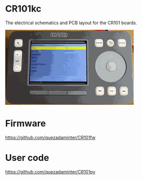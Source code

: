 # CR101kc
The electrical schematics and PCB layout for the CR101 boards.  

![Screenshot](2.gif)  

# Firmware  
https://github.com/quezadaminter/CR101fw  

# User code  
https://github.com/quezadaminter/CR101py  
